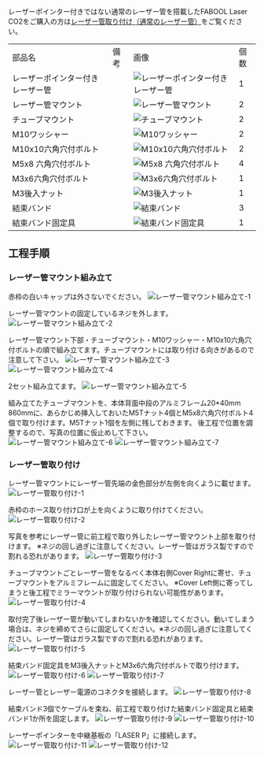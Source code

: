 レーザーポインター付きではない通常のレーザー管を搭載したFABOOL Laser CO2をご購入の方は[レーザー管取り付け（通常のレーザー管）](/manual/abool-laser-co2-ver4-laser-tube-mount/)をご覧ください。
<table class="packing-list">
    <tbody>
        <tr>
            <td>部品名</td>
            <td>備考</td>
            <td class="packing-img">画像</td>
            <td>個数</td>
        </tr>
        <tr>
            <td>レーザーポインター付きレーザー管</td>
            <td></td>
            <td><img src="./images/20-1/packing-001.jpg" alt="レーザーポインター付きレーザー管"></td>
            <td>1</td>
        </tr>
        <tr>
            <td>レーザー管マウント</td>
            <td></td>
            <td><img src="./images/packing/028.jpg" alt="レーザー管マウント"></td>
            <td>2</td>
        </tr>
        <tr>
            <td>チューブマウント</td>
            <td></td>
            <td><img src="./images/packing/056.jpg" alt="チューブマウント"></td>
            <td>2</td>
        </tr>
        <tr>
            <td>M10ワッシャー</td>
            <td></td>
            <td><img src="./images/packing/110.jpg" alt="M10ワッシャー"></td>
            <td>2</td>
        </tr>
        <tr>
            <td>M10x10六角穴付ボルト</td>
            <td></td>
            <td><img src="./images/packing/109.jpg" alt="M10x10六角穴付ボルト"></td>
            <td>2</td>
        </tr>
        <tr>
            <td>M5x8 六角穴付ボルト</td>
            <td></td>
            <td><img src="./images/packing/031.jpg" alt="M5x8 六角穴付ボルト"></td>
            <td>4</td>
        </tr>
        <tr>
            <td>M3x6六角穴付ボルト</td>
            <td></td>
            <td><img src="./images/packing/097.jpg" alt="M3x6六角穴付ボルト"></td>
            <td>1</td>
        </tr>
        <tr>
            <td>M3後入ナット</td>
            <td></td>
            <td><img src="./images/packing/089.jpg" alt="M3後入ナット"></td>
            <td>1</td>
        </tr>
        <tr>
            <td>結束バンド</td>
            <td></td>
            <td><img src="./images/packing/038.jpg" alt="結束バンド"></td>
            <td>3</td>
        </tr>
        <tr>
            <td>結束バンド固定具</td>
            <td></td>
            <td><img src="./images/packing/039.jpg" alt="結束バンド固定具"></td>
            <td>1</td>
        </tr>
    </tbody>
</table>

## 工程手順

### レーザー管マウント組み立て
赤枠の白いキャップは外さないでください。
<img src="./images/20-1/001.jpg" alt="レーザー管マウント組み立て-1">

レーザー管マウントの固定しているネジを外します。
<img src="./images/20-1/002.jpg" alt="レーザー管マウント組み立て-2">

レーザー管マウント下部・チューブマウント・M10ワッシャー・M10x10六角穴付ボルトの順で組み立てます。チューブマウントには取り付ける向きがあるので注意して下さい。
<img src="./images/20-1/003.jpg" alt="レーザー管マウント組み立て-3">
<img src="./images/20-1/004.jpg" alt="レーザー管マウント組み立て-4">

2セット組み立てます。
<img src="./images/20-1/005.jpg" alt="レーザー管マウント組み立て-5">

組み立てたチューブマウントを、本体背面中段のアルミフレーム20*40mm 860mmに、あらかじめ挿入しておいたM5Tナット4個とM5x8六角穴付ボルト4個で取り付けます。M5Tナット1個を左側に残しておきます。
後工程で位置を調整するので、写真の位置に仮止めして下さい。
<img src="./images/20-1/006.jpg" alt="レーザー管マウント組み立て-6">
<img src="./images/20-1/007.jpg" alt="レーザー管マウント組み立て-7">

### レーザー管取り付け
レーザー管マウントにレーザー管先端の金色部分が左側を向くように載せます。
<img src="./images/20-1/008.jpg" alt="レーザー管取り付け-1">

赤枠のホース取り付け口が上を向くように取り付けてください。
<img src="./images/20-1/009.jpg" alt="レーザー管取り付け-2">

写真を参考にレーザー管に前工程で取り外したレーザー管マウント上部を取り付けます。
※ネジの回し過ぎに注意してください。レーザー管はガラス製ですので割れる恐れがあります。
<img src="./images/20-1/010.jpg" alt="レーザー管取り付け-3">

チューブマウントごとレーザー管をなるべく本体右側Cover Rightに寄せ、チューブマウントをアルミフレームに固定してください。
※Cover Left側に寄ってしまうと後工程でミラーマウントが取り付けられない可能性があります。
<img src="./images/20-1/011.jpg" alt="レーザー管取り付け-4">

取付完了後レーザー管が動いてしまわないかを確認してください。動いてしまう場合は、ネジを締めてさらに固定してください。※ネジの回し過ぎに注意してください。レーザー管はガラス製ですので割れる恐れがあります。
<img src="./images/20-1/012.jpg" alt="レーザー管取り付け-5">

結束バンド固定具をM3後入ナットとM3x6六角穴付ボルトで取り付けます。
<img src="./images/20-1/013.jpg" alt="レーザー管取り付け-6">
<img src="./images/20-1/014.jpg" alt="レーザー管取り付け-7">

レーザー管とレーザー電源のコネクタを接続します。
<img src="./images/20-1/015.jpg" alt="レーザー管取り付け-8">

結束バンド3個でケーブルを束ね、前工程で取り付けた結束バンド固定具と結束バンド1か所を固定します。
<img src="./images/20-1/016.jpg" alt="レーザー管取り付け-9">
<img src="./images/20-1/017.jpg" alt="レーザー管取り付け-10">

レーザーポインターを中継基板の「LASER P」に接続します。
<img src="./images/20-1/018.jpg" alt="レーザー管取り付け-11">
<img src="./images/20-1/019.jpg" alt="レーザー管取り付け-12">
